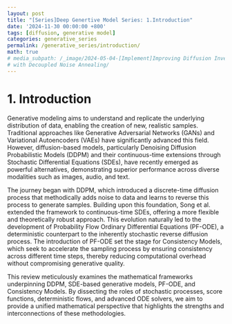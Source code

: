```yaml
---
layout: post
title: "[Series]Deep Genertive Model Series: 1.Introduction"
date: '2024-11-30 00:00:00 +800'
tags: [diffusion, generative model]
categories: generative_series
permalink: /generative_series/introduction/
math: true
# media_subpath: /_image/2024-05-04-[Implement]Improving Diffusion Inverse Problem Solving
# with Decoupled Noise Annealing/
---
```


# 1. Introduction

Generative modeling aims to understand and replicate the underlying distribution of data, enabling the creation of new, realistic samples. Traditional approaches like Generative Adversarial Networks (GANs) and Variational Autoencoders (VAEs) have significantly advanced this field. However, diffusion-based models, particularly Denoising Diffusion Probabilistic Models (DDPM) and their continuous-time extensions through Stochastic Differential Equations (SDEs), have recently emerged as powerful alternatives, demonstrating superior performance across diverse modalities such as images, audio, and text.

The journey began with DDPM, which introduced a discrete-time diffusion process that methodically adds noise to data and learns to reverse this process to generate samples. Building upon this foundation, Song et al. extended the framework to continuous-time SDEs, offering a more flexible and theoretically robust approach. This evolution naturally led to the development of Probability Flow Ordinary Differential Equations (PF-ODE), a deterministic counterpart to the inherently stochastic reverse diffusion process. The introduction of PF-ODE set the stage for Consistency Models, which seek to accelerate the sampling process by ensuring consistency across different time steps, thereby reducing computational overhead without compromising generative quality.

This review meticulously examines the mathematical frameworks underpinning DDPM, SDE-based generative models, PF-ODE, and Consistency Models. By dissecting the roles of stochastic processes, score functions, deterministic flows, and advanced ODE solvers, we aim to provide a unified mathematical perspective that highlights the strengths and interconnections of these methodologies.


